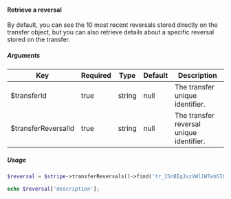 #### Retrieve a reversal

By default, you can see the 10 most recent reversals stored directly on the transfer object, but you can also retrieve details about a specific reversal stored on the transfer.

##### Arguments

<table>
    <thead>
        <th>Key</th>
        <th>Required</th>
        <th>Type</th>
        <th>Default</th>
        <th>Description</th>
    </thead>
    <tbody>
        <tr>
            <td>$transferId</td>
            <td>true</td>
            <td>string</td>
            <td>null</td>
            <td>The transfer unique identifier.</td>
        </tr>
        <tr>
            <td>$transferReversalId</td>
            <td>true</td>
            <td>string</td>
            <td>null</td>
            <td>The transfer reversal unique identifier.</td>
        </tr>
    </tbody>
</table>

##### Usage

```php
$reversal = $stripe->transferReversals()->find('tr_15nBIqJvzVWl1WTebSIGDfRv', 'trr_15nBIqJvzVWl1WTeMR8Spwxe');

echo $reversal['description'];
```
